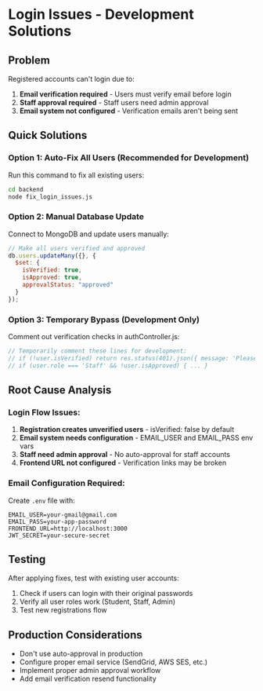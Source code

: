 # Login Issues - Development Solutions

## Problem
Registered accounts can't login due to:
1. **Email verification required** - Users must verify email before login
2. **Staff approval required** - Staff users need admin approval
3. **Email system not configured** - Verification emails aren't being sent

## Quick Solutions

### Option 1: Auto-Fix All Users (Recommended for Development)
Run this command to fix all existing users:
```bash
cd backend
node fix_login_issues.js
```

### Option 2: Manual Database Update
Connect to MongoDB and update users manually:
```javascript
// Make all users verified and approved
db.users.updateMany({}, { 
  $set: { 
    isVerified: true, 
    isApproved: true, 
    approvalStatus: "approved" 
  } 
});
```

### Option 3: Temporary Bypass (Development Only)
Comment out verification checks in authController.js:
```javascript
// Temporarily comment these lines for development:
// if (!user.isVerified) return res.status(401).json({ message: 'Please verify your email before logging in.' });
// if (user.role === 'Staff' && !user.isApproved) { ... }
```

## Root Cause Analysis

### Login Flow Issues:
1. **Registration creates unverified users** - isVerified: false by default
2. **Email system needs configuration** - EMAIL_USER and EMAIL_PASS env vars
3. **Staff need admin approval** - No auto-approval for staff accounts
4. **Frontend URL not configured** - Verification links may be broken

### Email Configuration Required:
Create `.env` file with:
```
EMAIL_USER=your-gmail@gmail.com
EMAIL_PASS=your-app-password
FRONTEND_URL=http://localhost:3000
JWT_SECRET=your-secure-secret
```

## Testing
After applying fixes, test with existing user accounts:
1. Check if users can login with their original passwords
2. Verify all user roles work (Student, Staff, Admin)
3. Test new registrations flow

## Production Considerations
- Don't use auto-approval in production
- Configure proper email service (SendGrid, AWS SES, etc.)
- Implement proper admin approval workflow
- Add email verification resend functionality
